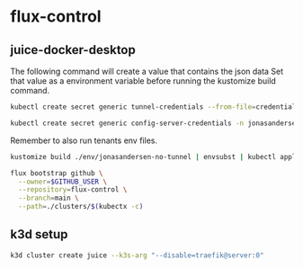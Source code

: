# flux-control

## juice-docker-desktop


The following command will create a value that contains the json data
Set that value as a environment variable before running the kustomize build command.
```bash
kubectl create secret generic tunnel-credentials --from-file=credentials.json=/home/$USER/.cloudflared/<tunnel-id>.json -o yaml --dry-run=client
```

```bash
kubectl create secret generic config-server-credentials -n jonasandersen-no --from-literal=username=$SPRING_CLOUD_CONFIG_USERNAME --from-literal=password=$SPRING_CLOUD_CONFIG_PASSWORD
```

Remember to also run tenants env files.

```bash
kustomize build ./env/jonasandersen-no-tunnel | envsubst | kubectl apply -f -
```

```bash
flux bootstrap github \
  --owner=$GITHUB_USER \
  --repository=flux-control \
  --branch=main \
  --path=./clusters/$(kubectx -c)
```

## k3d setup

```bash
k3d cluster create juice --k3s-arg "--disable=traefik@server:0"
```
